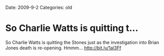 Date: 2009-9-2
Categories: old

# So Charlie Watts is quitting t...

So Charlie Watts is quitting the Stones just as the investigation into Brian Jones death is re-opening. Hmmm... <a href="http://bit.ly/1al3Ff" rel="nofollow">http://bit.ly/1al3Ff</a>
